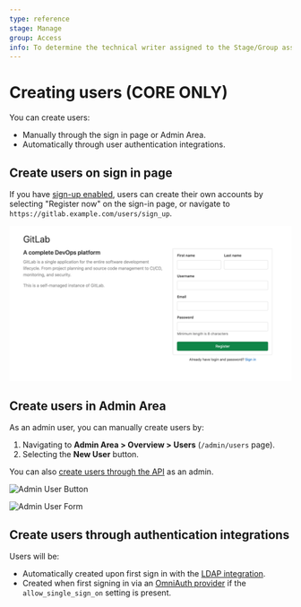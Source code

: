 ```yaml
---
type: reference
stage: Manage
group: Access
info: To determine the technical writer assigned to the Stage/Group associated with this page, see https://about.gitlab.com/handbook/engineering/ux/technical-writing/#assignments
---
```


# Creating users **(CORE ONLY)**

You can create users:

- Manually through the sign in page or Admin Area.
- Automatically through user authentication integrations.

## Create users on sign in page

If you have [sign-up enabled](../../admin_area/settings/sign_up_restrictions.md), users can create their own accounts by selecting "Register now" on the sign-in page, or navigate to `https://gitlab.example.com/users/sign_up`.

![Register Tab](img/register_v13_6.png)

## Create users in Admin Area

As an admin user, you can manually create users by:

1. Navigating to **Admin Area > Overview > Users** (`/admin/users` page).
1. Selecting the **New User** button.

You can also [create users through the API](../../../api/users.md) as an admin.

![Admin User Button](img/admin_user_button.png)

![Admin User Form](img/admin_user_form.png)

## Create users through authentication integrations

Users will be:

- Automatically created upon first sign in with the [LDAP integration](../../../administration/auth/ldap/index.md).
- Created when first signing in via an [OmniAuth provider](../../../integration/omniauth.md) if the `allow_single_sign_on` setting is present.

